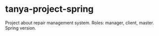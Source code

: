 # tanya-project-spring
Project about repair management system. Roles: manager, client, master. Spring version.
